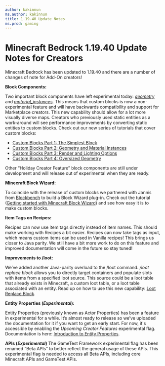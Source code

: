 ```yaml
---
author: kakinnun
ms.author: kakinnun
title: 1.19.40 Update Notes
ms.prod: gaming
---
```

# Minecraft Bedrock 1.19.40 Update Notes for Creators

Minecraft Bedrock has been updated to 1.19.40 and there are a number of changes of note for Add-On creators!

**Block Components:**

Two important block components have left experimental today: [*geometry*](../reference/content/blockreference/examples/blockcomponents/minecraftBlock_geometry.md) and [*material_instances*](../reference/content/blockreference/examples/blockcomponents/minecraftBlock_material_instances.md). This means that custom blocks is now a non-experimental feature and will have backwards compatibility and support for Marketplace creators. This new capability should allow for a lot more visually diverse maps. Creators who previously used static entities as a work-around will see performance improvements by converting static entities to custom blocks. Check out our new series of tutorials that cover custom blocks:

- [Custom Blocks Part 1: The Simplest Block](AddCustomDieBlock.md)
- [Custom Blocks Part 2: Geometry and Material Instances](AdvancedCustomBlocks.md)
- [Custom Blocks Part 3: Render and Lighting Options](CustomBlockRenderLighting.md)
- [Custom Blocks Part 4: Oversized Geometry](CustomBlockOversized.md)

Other “Holiday Creator Feature” block components are still under development and will release out of experimental when they are ready.

**Minecraft Block Wizard:**

To coincide with the release of custom blocks we partnered with Jannis from [Blockbench](https://www.blockbench.net) to build a Block Wizard plug-in. Check out the tutorial ([Getting started with Minecraft Block Wizard](MinecraftBlockWizard.md)) and see how easy it is to make custom blocks.

**Item Tags on Recipes:**

Recipes can now use item tags directly instead of item names. This should make working with Recipes a bit easier. Recipes can now take tags as input, which means custom items can be used in Vanilla recipes! This brings us closer to Java parity. We still have a bit more work to do on this feature and improved documentation will come in the future so stay tuned!

**Improvements to /loot:**

 We’ve added another Java-parity overload to the /loot command. */loot replace block* allows you to directly target containers and populate slots with items from a specified loot source. This source could be a loot table that already exists in Minecraft, a custom loot table, or a loot table associated with an entity. Read up on how to use this new capability: [Loot Replace Block](LootReplaceBlock.md).

**Entity Properties (*Experimental*):**

Entity Properties (previously known as Actor Properties) has been a feature in experimental for a while. It’s almost ready to release so we’ve uploaded the documentation for it if you want to get an early start. For now, it's accessible by enabling the *Upcoming Creator Features* experimental flag. Documentation is here: [Introduction to Entity Properties](IntroductionToEntityProperties.md).

**APIs (*Experimental*)** The GameTest Framework experimental flag has been renamed “Beta APIs”  to better reflect the general usage of these APIs. This experimental flag is needed to access all Beta APIs, including core Minecraft APIs and GameTest APIs.
